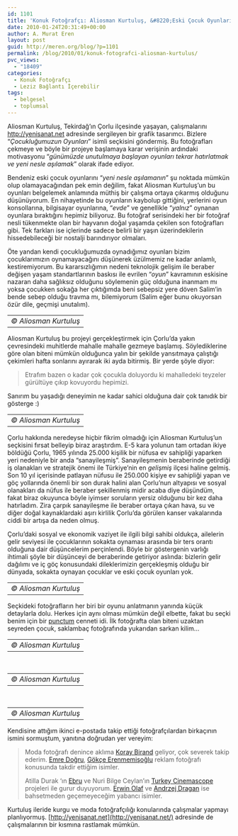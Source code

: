 ```yaml
---
id: 1101
title: 'Konuk Fotoğrafçı: Aliosman Kurtuluş, &#8220;Eski Çocuk Oyunları&#8221;'
date: 2010-01-24T20:31:49+00:00
author: A. Murat Eren
layout: post
guid: http://meren.org/blog/?p=1101
permalink: /blog/2010/01/konuk-fotografci-aliosman-kurtulus/
pvc_views:
  - "18409"
categories:
  - Konuk Fotoğrafçı
  - Leziz Bağlantı İçerebilir
tags:
  - belgesel
  - toplumsal
---
```

Aliosman Kurtuluş, Tekirdağ&#8217;ın Çorlu ilçesinde yaşayan, çalışmalarını <http://yenisanat.net> adresinde sergileyen bir grafik tasarımcı. Bizlere &#8220;_Çocukluğumuzun Oyunları_&#8221; isimli seçkisini göndermiş. Bu fotoğrafları çekmeye ve böyle bir projeye başlamaya karar verişinin ardındaki motivasyonu &#8220;_günümüzde unutulmaya başlayan oyunları tekrar hatırlatmak ve yeni nesle aşılamak_&#8221; olarak ifade ediyor.

Bendeniz eski çocuk oyunlarını &#8220;_yeni nesle aşılamanın_&#8221; şu noktada mümkün olup olamayacağından pek emin değilim, fakat Aliosman Kurtuluş&#8217;un bu oyunları belgelemek anlamında müthiş bir çalışma ortaya çıkarmış olduğunu düşünüyorum. En nihayetinde bu oyunların kaybolup gittiğini, yerlerini oyun konsollarına, bilgisayar oyunlarına, &#8220;_evde_&#8221; ve genellikle &#8220;_yalnız_&#8221; oynanan oyunlara bıraktığını hepimiz biliyoruz. Bu fotoğraf serisindeki her bir fotoğraf nesli tükenmekte olan bir hayvanın doğal yaşamda çekilen son fotoğrafları gibi. Tek farkları ise içlerinde sadece belirli bir yaşın üzerindekilerin hissedebileceği bir nostalji barındırıyor olmaları.

Öte yandan kendi çocukluğumuzda oynadığımız oyunları bizim çocuklarımızın oynamayacağını düşünerek üzülmemiz ne kadar anlamlı, kestiremiyorum. Bu kararsızlığımın nedeni teknolojik gelişim ile beraber değişen yaşam standartlarının baskısı ile evrilen &#8220;_oyun_&#8221; kavramının eskisine nazaran daha sağlıksız olduğunu söylemenin güç olduğuna inanmam mı yoksa çocukken sokağa her çıktığımda beni sebepsiz yere döven Salim&#8217;in bende sebep olduğu travma mı, bilemiyorum (Salim eğer bunu okuyorsan özür dile, geçmişi unutalım).

<table border="0" width="100%">
  <tr>
    <td align="center">
      <img src="{{ site.baseurl }}/images/konuk-fotografci-aliosman-kurtulus-002.jpg" alt="" /><br /> <em>© Aliosman Kurtuluş</em>
    </td>
  </tr>
</table>

Aliosman Kurtuluş bu projeyi gerçekleştirmek için Çorlu&#8217;da yakın çevresindeki muhitlerde mahalle mahalle gezmeye başlamış. Söylediklerine göre olan biteni mümkün olduğunca yalın bir şekilde yansıtmaya çalıştığı çekimleri hafta sonlarını ayırarak iki ayda bitirmiş. Bir yerde şöyle diyor:

> Etrafım bazen o kadar çok çocukla doluyordu ki mahalledeki teyzeler gürültüye çıkıp kovuyordu hepimizi.

Sanırım bu yaşadığı deneyimin ne kadar sahici olduğuna dair çok tanıdık bir gösterge :)

<table border="0" width="100%">
  <tr>
    <td align="center">
      <img src="{{ site.baseurl }}/images/konuk-fotografci-aliosman-kurtulus-004.jpg" alt="" /><br /> <em>© Aliosman Kurtuluş</em>
    </td>
  </tr>
</table>

Çorlu hakkında neredeyse hiçbir fikrim olmadığı için Aliosman Kurtuluş&#8217;un seçkisini fırsat belleyip biraz araştırdım. E-5 kara yolunun tam ortadan ikiye böldüğü Çorlu, 1965 yılında 25.000 kişilik bir nüfusa ev sahipliği yaparken yeri nedeniyle bir anda &#8220;sanayileşmiş&#8221;. Sanayileşmenin beraberinde getirdiği iş olanakları ve stratejik önemi ile Türkiye&#8217;nin en _gelişmiş_ ilçesi haline gelmiş. Son 10 yıl içerisinde patlayan nüfusu ile 250.000 kişiye ev sahipliği yapan ve göç yollarında önemli bir son durak halini alan Çorlu&#8217;nun altyapısı ve sosyal olanakları da nüfus ile beraber şekillenmiş midir acaba diye düşündüm, fakat biraz okuyunca böyle iyimser soruların yersiz olduğunu bir kez daha hatırladım. Zira çarpık sanayileşme ile beraber ortaya çıkan hava, su ve diğer doğal kaynaklardaki aşırı kirlilik Çorlu&#8217;da görülen kanser vakalarında ciddi bir artışa da neden olmuş.

Çorlu&#8217;daki sosyal ve ekonomik vaziyet ile ilgili bilgi sahibi oldukça, ailelerin gelir seviyesi ile çocuklarının sokakta oynaması arasında bir ters orantı olduğuna dair düşüncelerim perçinlendi. Böyle bir göstergenin varlığı ihtimali şöyle bir düşünceyi de beraberinde getiriyor aslında: bizlerin gelir dağılımı ve iç göç konusundaki dileklerimizin gerçekleşmiş olduğu bir dünyada, sokakta oynayan çocuklar ve eski çocuk oyunları yok.

<table border="0" width="100%">
  <tr>
    <td align="center">
      <img src="{{ site.baseurl }}/images/konuk-fotografci-aliosman-kurtulus-006.jpg" alt="" /><br /> <em>© Aliosman Kurtuluş</em>
    </td>
  </tr>
</table>

Seçkideki fotoğrafların her biri bir oyunu anlatmanın yanında küçük detaylarla dolu. Herkes için aynı olması mümkün değil elbette, fakat bu seçki benim için bir [punctum](http://meren.org/blog/2006/10/roland-barthes-punctum-studium/) cenneti idi. İlk fotoğrafta olan biteni uzaktan seyreden çocuk, saklambaç fotoğrafında yukarıdan sarkan kilim&#8230;

<table border="0" width="100%">
  <tr>
    <td align="center">
      <img src="{{ site.baseurl }}/images/konuk-fotografci-aliosman-kurtulus-007.jpg" alt="" /><br /> <em>© Aliosman Kurtuluş</em>
    </td>
  </tr>
</table>

<br class="blank" />

<table border="0" width="100%">
  <tr>
    <td align="center">
      <img src="{{ site.baseurl }}/images/konuk-fotografci-aliosman-kurtulus-009.jpg" alt="" /><br /> <em>© Aliosman Kurtuluş</em>
    </td>
  </tr>
</table>

<br class="blank" />

<table border="0" width="100%">
  <tr>
    <td align="center">
      <img src="{{ site.baseurl }}/images/konuk-fotografci-aliosman-kurtulus-014.jpg" alt="" /><br /> <em>© Aliosman Kurtuluş</em>
    </td>
  </tr>
</table>

Kendisine attığım ikinci e-postada takip ettiği fotoğrafçılardan birkaçının ismini sormuştum, yanıtına doğrudan yer vereyim:

> Moda fotoğrafı denince aklıma <a href="http://www.koraybirand.co.uk/" target="_blank">Koray Birand</a> geliyor, çok severek takip ederim. <a href="http://emredogru.com/" target="_blank">Emre Doğru</a>, <a href="http://www.erenmemisoglu.com/" target="_blank">Gökçe Erenmemişoğlu</a> reklam fotoğrafı konusunda takdir ettiğim isimler.
> 
> Atilla Durak &#8216;ın <a href="http://www.ebruproject.com/gallery/" target="_blank">Ebru</a> ve Nuri Bilge Ceylan&#8217;ın <a href="http://www.nuribilgeceylan.com/photography/turkeycinemascope1.php?sid=1" target="_blank">Turkey Cinemascope</a> projeleri ile gurur duyuyorum. <a href="http://www.erwinolaf.com/" target="_blank">Erwin Olaf</a> ve <a href="http://andrzejdragan.com/" target="_blank">Andrzej Dragan</a> ise bahsetmeden geçemeyeceğim yabancı isimler.

Kurtuluş ileride kurgu ve moda fotoğrafçılığı konularında çalışmalar yapmayı planlıyormuş. [http://yenisanat.net](http://yenisanat.net/) adresinde de çalışmalarının bir kısmına rastlamak mümkün.
